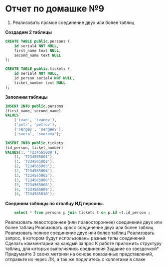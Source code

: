 # Отчет по домашке №9

1. Реализовать прямое соединение двух или более таблиц

**Создадим 2 таблицы**

```SQL
CREATE TABLE public.persons (
	id serial4 NOT NULL,
	first_name text NULL,
	second_name text NULL
);

CREATE TABLE public.tickets (
	id serial4 NOT NULL,
	id_person serial4 NOT NULL,
	ticket_number text NULL
);
```
**Заполним таблицы**

```SQL
INSERT INTO public.persons
(first_name, second_name)
VALUES
    ('ivan', 'ivanov'),
    ('petr', 'petrov'),
    ('sergey', 'sergeev'),
    ('sveta', 'svetova');

INSERT INTO public.tickets
(id_person, ticket_number)
VALUES(1, 'T234565000'),
    (1, 'T234565001'),
    (1, 'T234565002'),
    (2, 'T234565003'),
    (2, 'T234565004'),
    (3, 'T234565005'),
    (3, 'T234565006'),
    (3, 'T234565008'),
    (4, 'T234565009'),
    (4, 'T234565010');
```

**Соединим таблицы по столбцу ИД персоны.**

```SQL
    select * from persons p join tickets t on p.id =t.id_person ;
```

Реализовать левостороннее (или правостороннее)
соединение двух или более таблиц
Реализовать кросс соединение двух или более таблиц
Реализовать полное соединение двух или более таблиц
Реализовать запрос, в котором будут использованы
разные типы соединений
Сделать комментарии на каждый запрос
К работе приложить структуру таблиц, для которых
выполнялись соединения
Задание со звездочкой*
Придумайте 3 своих метрики на основе показанных представлений, отправьте их через ЛК, а так же поделитесь с коллегами в слаке

